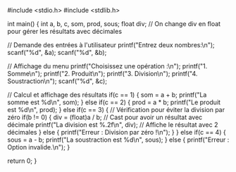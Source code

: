 #include <stdio.h>
#include <stdlib.h>

int main() {
    int a, b, c, som, prod, sous;
    float div; // On change div en float pour gérer les résultats avec décimales

   // Demande des entrées à l'utilisateur
    printf("Entrez deux nombres:\n");
    scanf("%d", &a);
    scanf("%d", &b);

   // Affichage du menu
    printf("Choisissez une opération :\n");
    printf("1. Somme\n");
    printf("2. Produit\n");
    printf("3. Division\n");
    printf("4. Soustraction\n");
    scanf("%d", &c);

   // Calcul et affichage des résultats
    if(c == 1) {
        som = a + b;
        printf("La somme est %d\n", som);
    }
    else if(c == 2) {
        prod = a * b;
        printf("Le produit est %d\n", prod);
    }
    else if(c == 3) {
        // Vérification pour éviter la division par zéro
        if(b != 0) {
            div = (float)a / b;  // Cast pour avoir un résultat avec décimale
            printf("La division est %.2f\n", div);  // Affiche le résultat avec 2 décimales
        } else {
            printf("Erreur : Division par zéro !\n");
        }
    }
    else if(c == 4) {
        sous = a - b;
        printf("La soustraction est %d\n", sous);
    }
    else {
        printf("Erreur : Option invalide.\n");
    }

   return 0;
}
